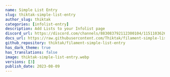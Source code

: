 ```yaml
---
name: Simple List Entry
slug: thiktak-simple-list-entry
author_slug: thiktak
categories: [infolist-entry]
description: Add Lists to your Infolist page
discord_url: https://discord.com/channels/883083792112300104/1151103626983505929
docs_url: https://raw.githubusercontent.com/Thiktak/filament-simple-list-entry/3.x/README.md
github_repository: thiktak/filament-simple-list-entry
has_dark_theme: true
has_translations: false
image: thiktak-simple-list-entry.webp
versions: [3]
publish_date: 2023-08-09
---
```

